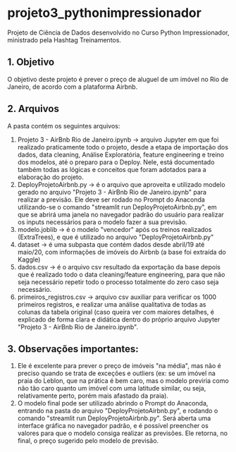 # projeto3_pythonimpressionador
Projeto de Ciência de Dados desenvolvido no Curso Python Impressionador, ministrado pela Hashtag Treinamentos.


## 1. Objetivo
O objetivo deste projeto é prever o preço de aluguel de um imóvel no Rio de Janeiro, de acordo com a plataforma Airbnb.

## 2. Arquivos
A pasta contém os seguintes arquivos:
1. Projeto 3 - AirBnb Rio de Janeiro.ipynb -> arquivo Jupyter em que foi realizado praticamente todo o projeto, desde a etapa de importação dos dados, data cleaning, Análise Exploratória, feature engineering e treino dos modelos, até o preparo para o Deploy. Nele, está documentado também todas as lógicas e conceitos que foram adotados para a elaboração do projeto.
2. DeployProjetoAirbnb.py -> é o arquivo que aproveita e utilizado modelo gerado no arquivo "Projeto 3 - AirBnb Rio de Janeiro.ipynb" para realizar a previsão. Ele deve ser rodado no Prompt do Anaconda utilizando-se o comando "streamlit run DeployProjetoAirbnb.py", em que se abrirá uma janela no navegador padrão do usuário para realizar os inputs necessários para o modelo fazer a sua previsão.
3. modelo.joblib -> é o modelo "vencedor" após os treinos realizados (ExtraTrees), e que é utilizado no arquivo "DeployProjetoAirbnb.py"
4. dataset -> é uma subpasta que contém dados desde abril/19 até maio/20, com informações de imóveis do Airbnb (a base foi extraída do Kaggle)
5. dados.csv -> é o arquivo csv resultado da exportação da base depois que é realizado todo o data cleaning/feature engineering, para que não seja necessário repetir todo o processo totalmente do zero caso seja necessário.
6. primeiros_registros.csv -> arquivo csv auxiliar para verificar os 1000 primeiros registros, e realizar uma análise qualitativa de todas as colunas da tabela original (caso queira ver com maiores detalhes, é explicado de forma clara e didática dentro do próprio arquivo Jupyter "Projeto 3 - AirBnb Rio de Janeiro.ipynb".

## 3. Observações importantes:
1. Ele é excelente para prever o preço de imóveis "na média", mas não é preciso quando se trata de exceções e outliers (ex: se um imóvel na praia do Leblon, que na prática é bem caro, mas o modelo previria como não tão caro quanto um imóvel com uma latitude similar, ou seja, relativamente perto, porém mais afastado da praia). 
2. O modelo final pode ser utilizado abrindo o Prompt do Anaconda, entrando na pasta do arquivo "DeployProjetoAirbnb.py", e rodando o comando "streamlit run DeployProjetoAirbnb.py". Será aberta uma interface gráfica no navegador padrão, e é possível preencher os valores para que o modelo consiga realizar as previsões. Ele retorna, no final, o preço sugerido pelo modelo de previsão.
